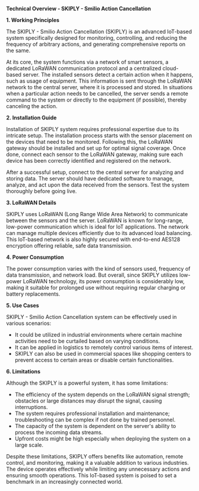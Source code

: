 **Technical Overview - SKIPLY - Smilio Action Cancellation**

**1. Working Principles**

The SKIPLY - Smilio Action Cancellation (SKIPLY) is an advanced IoT-based system specifically designed for monitoring, controlling, and reducing the frequency of arbitrary actions, and generating comprehensive reports on the same. 

At its core, the system functions via a network of smart sensors, a dedicated LoRaWAN communication protocol and a centralized cloud-based server. The installed sensors detect a certain action when it happens, such as usage of equipment. This information is sent through the LoRaWAN network to the central server, where it is processed and stored. In situations when a particular action needs to be cancelled, the server sends a remote command to the system or directly to the equipment (if possible), thereby canceling the action.

**2. Installation Guide**

Installation of SKIPLY system requires professional expertise due to its intricate setup. The installation process starts with the sensor placement on the devices that need to be monitored. Following this, the LoRaWAN gateway should be installed and set up for optimal signal coverage. Once done, connect each sensor to the LoRaWAN gateway, making sure each device has been correctly identified and registered on the network.

After a successful setup, connect to the central server for analyzing and storing data. The server should have dedicated software to manage, analyze, and act upon the data received from the sensors. Test the system thoroughly before going live.

**3. LoRaWAN Details**

SKIPLY uses LoRaWAN (Long Range Wide Area Network) to communicate between the sensors and the server. LoRaWAN is known for long-range, low-power communication which is ideal for IoT applications. The network can manage multiple devices efficiently due to its advanced load balancing. This IoT-based network is also highly secured with end-to-end AES128 encryption offering reliable, safe data transmission.

**4. Power Consumption**

The power consumption varies with the kind of sensors used, frequency of data transmission, and network load. But overall, since SKIPLY utilizes low-power LoRaWAN technology, its power consumption is considerably low, making it suitable for prolonged use without requiring regular charging or battery replacements. 

**5. Use Cases**

SKIPLY - Smilio Action Cancellation system can be effectively used in various scenarios:
- It could be utilized in industrial environments where certain machine activities need to be curtailed based on varying conditions.
- It can be applied in logistics to remotely control various items of interest.
- SKIPLY can also be used in commercial spaces like shopping centers to prevent access to certain areas or disable certain functionalities.

**6. Limitations**

Although the SKIPLY is a powerful system, it has some limitations:
- The efficiency of the system depends on the LoRaWAN signal strength; obstacles or large distances may disrupt the signal, causing interruptions.
- The system requires professional installation and maintenance; troubleshooting can be complex if not done by trained personnel.
- The capacity of the system is dependent on the server's ability to process the incoming data streams.
- Upfront costs might be high especially when deploying the system on a large scale. 

Despite these limitations, SKIPLY offers benefits like automation, remote control, and monitoring, making it a valuable addition to various industries. The device operates effectively while limiting any unnecessary actions and ensuring smooth operations. This IoT-based system is poised to set a benchmark in an increasingly connected world.